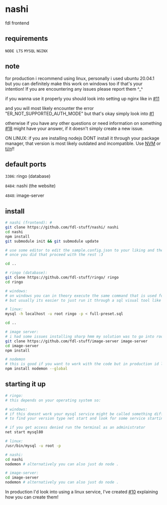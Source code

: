 # nashi
fdl frontend

## requirements

`NODE LTS`
`MYSQL`
`NGINX`

## note

for production i recommend using linux, personally i used ubuntu 20.04.1 but you can definitely make this work on windows too if that's your intention! If you are encountering any issues please report them ^_^

if you wanna use it properly you should look into setting up nginx like in [#11](https://github.com/fdl-stuff/nashi/issues/11)

and you will most likely encounter the error "ER_NOT_SUPPORTED_AUTH_MODE" but that's okay simply look into [#1](https://github.com/fdl-stuff/nashi/issues/1)

otherwise if you have any other questions or need information on something [#18](https://github.com/fdl-stuff/nashi/issues/18) might have your answer, if it doesn't simply create a new issue.

ON LINUX: if you are installing nodejs DONT install it through your package manager, that version is most likely outdated and incompatible. Use [NVM](https://github.com/nvm-sh/nvm#installing-and-updating) or [tj/n](https://github.com/tj/n)!!

## default ports

`3306`: ringo (database)

`8484`: nashi (the website)

`4848`: image-server

## install

```bash
# nashi (frontend): #
git clone https://github.com/fdl-stuff/nashi/ nashi
cd nashi 
npm install
git submodule init && git submodule update

# use some editor to edit the sample.config.json to your liking and then change the name to config.json
# once you did that proceed with the rest :3

cd ..

# ringo (database):
git clone https://github.com/fdl-stuff/ringo/ ringo
cd ringo

# windows:
# on windows you can in theory execute the same command that is used for linux by finding your mysql bin folder,
# but usually its easier to just run it through a sql visual tool like mysql workbench 

# linux:
mysql -h localhost -u root ringo -p < full-preset.sql

cd ..

# image server:
# i had some issues installing sharp hmm my solution was to go into root acc and install it their but it was dumb, fuck that hoe.
git clone https://github.com/fdl-stuff/image-server image-server
cd image-server
npm install

# nodemon
# this is good if you want to work with the code but in production id look into making nashi a service
npm install nodemon --global
```

## starting it up
```bash
# ringo:
# this depends on your operating system so:

# windows:
# if this doesnt work your mysql service might be called something different like: MYSQL or MYSQL*insert your version*,
# to find your version type net start and look for some service starting with mysql.

# if you get access denied run the terminal as an administrator 
net start mysql80

# linux:
/usr/bin/mysql -u root -p

# nashi:
cd nashi
nodemon # alternatively you can also just do node .

# image-server:
cd image-server
nodemon # alternatively you can also just do node .
```

In production I'd look into using a linux service, I've created [#10](https://github.com/fdl-stuff/nashi/issues/10) explaining how you can create them! 

